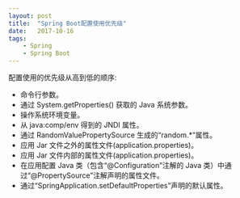```yaml
---
layout: post
title:  "Spring Boot配置使用优先级"
date:   2017-10-16
tags:
    - Spring
    - Spring Boot
---
```


配置使用的优先级从高到低的顺序:
* 命令行参数。
* 通过 System.getProperties() 获取的 Java 系统参数。
* 操作系统环境变量。
* 从 java:comp/env 得到的 JNDI 属性。
* 通过 RandomValuePropertySource 生成的“random.*”属性。
* 应用 Jar 文件之外的属性文件(application.properties)。
* 应用 Jar 文件内部的属性文件(application.properties)。
* 在应用配置 Java 类（包含“@Configuration”注解的 Java 类）中通过“@PropertySource”注解声明的属性文件。
* 通过“SpringApplication.setDefaultProperties”声明的默认属性。